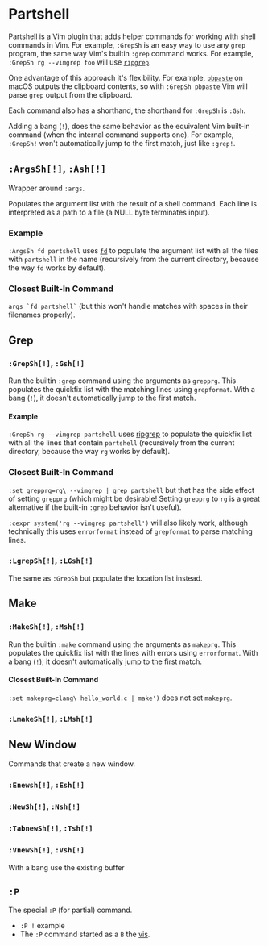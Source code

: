 # Partshell

Partshell is a Vim plugin that adds helper commands for working with shell commands in Vim. For example, `:GrepSh` is an easy way to use any `grep` program, the same way Vim's builtin `:grep` command works. For example, `:GrepSh rg --vimgrep foo` will use [`ripgrep`](https://github.com/BurntSushi/ripgrep).

One advantage of this approach it's flexibility. For example, [`pbpaste`](https://ss64.com/mac/pbpaste.html) on macOS outputs the clipboard contents, so with `:GrepSh pbpaste` Vim will parse `grep` output from the clipboard.

Each command also has a shorthand, the shorthand for `:GrepSh` is `:Gsh`.

Adding a bang (`!`), does the same behavior as the equivalent Vim built-in command (when the internal command supports one). For example, `:GrepSh!` won't automatically jump to the first match, just like `:grep!`.

## `:ArgsSh[!]`, `:Ash[!]`

Wrapper around `:args`.

Populates the argument list with the result of a shell command. Each line is interpreted as a path to a file (a NULL byte terminates input).

### Example

`:ArgsSh fd partshell` uses [`fd`](https://github.com/sharkdp/fd) to populate the argument list with all the files with `partshell` in the name (recursively from the current directory, because the way `fd` works by default).

### Closest Built-In Command

<p><code>args `fd partshell`</code> (but this won't handle matches with spaces in their filenames properly).</p>

## Grep

### `:GrepSh[!]`, `:Gsh[!]`

Run the builtin `:grep` command using the arguments as `grepprg`. This populates the quickfix list with the matching lines using `grepformat`. With a bang (`!`), it doesn't automatically jump to the first match.

#### Example

`:GrepSh rg --vimgrep partshell` uses [ripgrep](https://github.com/BurntSushi/ripgrep) to populate the quickfix list with all the lines that contain `partshell` (recursively from the current directory, because the way `rg` works by default).

### Closest Built-In Command

`:set grepprg=rg\ --vimgrep | grep partshell` but that has the side effect of setting `grepprg` (which might be desirable! Setting `grepprg` to `rg` is a great alternative if the built-in `:grep` behavior isn't useful).

`:cexpr system('rg --vimgrep partshell')` will also likely work, although technically this uses `errorformat` instead of `grepformat` to parse matching lines.

### `:LgrepSh[!]`, `:LGsh[!]`

The same as `:GrepSh` but populate the location list instead.

## Make

### `:MakeSh[!]`, `:Msh[!]`

Run the builtin `:make` command using the arguments as `makeprg`. This populates the quickfix list with the lines with errors using `errorformat`. With a bang (`!`), it doesn't automatically jump to the first match.

#### Closest Built-In Command

`:set makeprg=clang\ hello_world.c | make')` does not set `makeprg`.

### `:LmakeSh[!]`, `:LMsh[!]`

## New Window

Commands that create a new window.

### `:Enewsh[!]`, `:Esh[!]`

### `:NewSh[!]`, `:Nsh[!]`

### `:TabnewSh[!]`, `:Tsh[!]`

### `:VnewSh[!]`, `:Vsh[!]`

With a bang use the existing buffer

## `:P`

The special `:P` (for partial) command.

- `:P !` example
- The `:P` command started as a  `B` the [vis](https://www.vim.org/scripts/script.php?script_id=1195).



